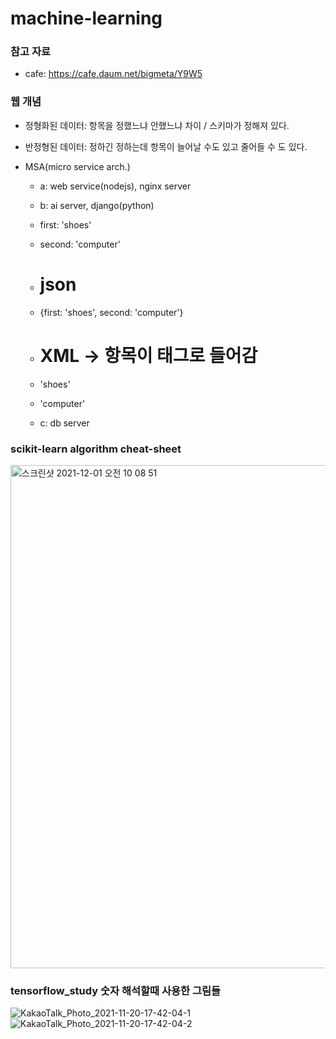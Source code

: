 # machine-learning


### 참고 자료
- cafe: https://cafe.daum.net/bigmeta/Y9W5

### 웹 개념
- 정형화된 데이터: 항목을 정했느냐 안했느냐 차이 / 스키마가 정해져 있다. 
- 반정형된 데이터: 정하긴 정하는데 항목이 늘어날 수도 있고 줄어들 수 도 있다.


- MSA(micro service arch.)
  - a: web service(nodejs), nginx server
  - b: ai server, django(python)
   - first: 'shoes'
   - second: 'computer'

    - # json
    - {first: 'shoes', second: 'computer'}

    - # XML -> 항목이 태그로 들어감
    - '<first>shoes</first>'
    - '<second>computer</second>'
  - c: db server


### scikit-learn algorithm cheat-sheet
<img width="805" alt="스크린샷 2021-12-01 오전 10 08 51" src="https://user-images.githubusercontent.com/89058117/144153402-95f445fa-cad5-4fed-be8b-3c19587da986.png">




### tensorflow_study 숫자 해석할때 사용한 그림들
![KakaoTalk_Photo_2021-11-20-17-42-04-1](https://user-images.githubusercontent.com/89058117/142720195-0079319f-6f34-4901-a1e2-fe3c92cb1a30.png)
![KakaoTalk_Photo_2021-11-20-17-42-04-2](https://user-images.githubusercontent.com/89058117/142720201-eb842e06-d700-4636-8f4e-2ddbee95c357.png)
